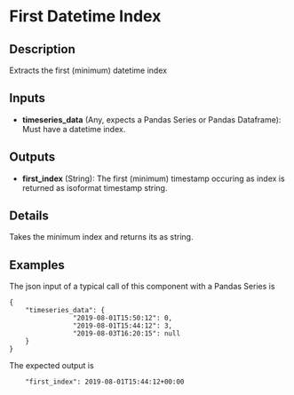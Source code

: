 # First Datetime Index

## Description
Extracts the first (minimum) datetime index

## Inputs
* **timeseries_data** (Any, expects a Pandas Series or Pandas Dataframe): Must have a datetime index.

## Outputs
* **first_index** (String): The first (minimum) timestamp occuring as index is returned as isoformat timestamp string.

## Details
Takes the minimum index and returns its as string.

## Examples
The json input of a typical call of this component with a Pandas Series is
```
{
	"timeseries_data": {
				"2019-08-01T15:50:12": 0,
				"2019-08-01T15:44:12": 3,
				"2019-08-03T16:20:15": null  
	}
}
```
The expected output is
```
	"first_index": 2019-08-01T15:44:12+00:00

```
